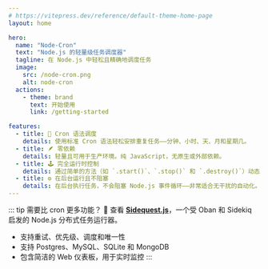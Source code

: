 ```yaml
---
# https://vitepress.dev/reference/default-theme-home-page
layout: home

hero:
  name: "Node-Cron"
  text: "Node.js 的轻量级任务调度器"
  tagline: 在 Node.js 中轻松且精确地调度任务
  image:
    src: /node-cron.png
    alt: node-cron
  actions:
    - theme: brand
      text: 开始使用
      link: /getting-started

features:
  - title: 🔁 Cron 语法调度
    details: 使用标准 Cron 语法轻松安排重复任务——分钟、小时、天、月和星期几。
  - title: 🪶 零依赖
    details: 轻量且可用于生产环境。纯 JavaScript，无原生或外部依赖。
  - title: 🕹️ 完全运行时控制
    details: 通过简单的方法（如 `.start()`、`.stop()` 和 `.destroy()`）动态启动、停止或销毁已调度任务。
  - title: ⚙️ 在后台运行且不阻塞
    details: 在后台执行任务，不会阻塞 Node.js 事件循环——非常适合无干扰的自动化。
---
```



::: tip 需要比 cron 更多功能？
🚀 查看 [**Sidequest.js**](https://sidequestjs.com)，一个受 Oban 和 Sidekiq 启发的 Node.js 分布式任务运行器。

- 支持重试、优先级、调度和唯一性
- 支持 Postgres、MySQL、SQLite 和 MongoDB
- 包含简洁的 Web 仪表板，用于实时监控
:::